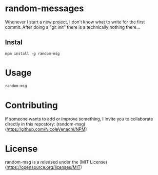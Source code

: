 # random-messages

Whenever I start a new project, I don't know what to write for the first commit. After doing a "git init" there is a technically nothing there...

## Instal

```npm
npm install -g random-msg
```

# Usage

```bash
random-msg
```

# Contributing
If someone wants to add or improve something, I Invite you to collaborate directly in this repostory: (random-msg)(https://github.com/NicoleVenachi/NPM)

# License
random-msg is a released under the (MIT License)(https://opensource.org/licenses/MIT)

